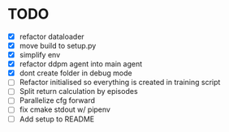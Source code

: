 # TODO

- [x] refactor dataloader
- [x] move build to setup.py
- [x] simplify env
- [x] refactor ddpm agent into main agent
- [x] dont create folder in debug mode
- [ ] Refactor initialised so everything is created in training script
- [ ] Split return calculation by episodes
- [ ] Parallelize cfg forward
- [ ] fix cmake stdout w/ pipenv
- [ ] Add setup to README